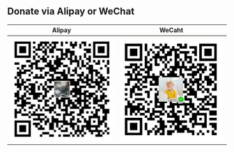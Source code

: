 ## Donate via Alipay or WeChat

| Alipay                                                                                      | WeCaht                                                                                      |
|:-------------------------------------------------------------------------------------------:|:-------------------------------------------------------------------------------------------:|
| <img src="https://github.com/Yggdroot/SponsorMe/blob/main/alipay.jpg?raw=true" width="400"> | <img src="https://github.com/Yggdroot/SponsorMe/blob/main/wechat.jpg?raw=true" width="400"> |
